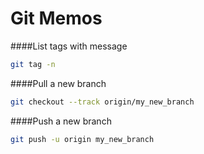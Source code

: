 Git Memos
=========

####List tags with message

```bash
git tag -n
```

####Pull a new branch

```bash
git checkout --track origin/my_new_branch
```

####Push a new branch

```bash
git push -u origin my_new_branch
```
